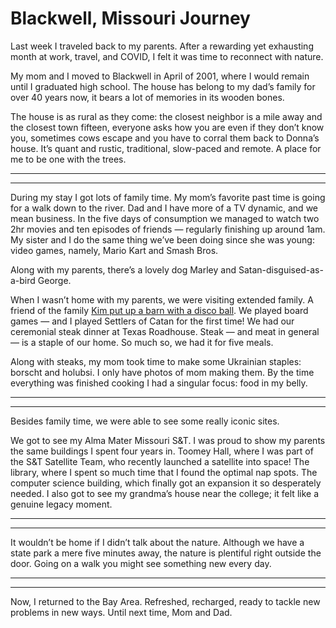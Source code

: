 # Blackwell, Missouri Journey

Last week I traveled back to my parents. After a rewarding yet exhausting month at work, travel, and COVID, I felt it was time to reconnect with nature.

My mom and I moved to Blackwell in April of 2001, where I would remain until I graduated high school. The house has belong to my dad’s family for over 40 years now, it bears a lot of memories in its wooden bones.

The house is as rural as they come: the closest neighbor is a mile away and the closest town fifteen, everyone asks how you are even if they don’t know you, sometimes cows escape and you have to corral them back to Donna’s house. It’s quant and rustic, traditional, slow-paced and remote. A place for me to be one with the trees.

---
---

During my stay I got lots of family time. My mom’s favorite past time is going for a walk down to the river. Dad and I have more of a TV dynamic, and we mean business. In the five days of consumption we managed to watch two 2hr movies and ten episodes of friends — regularly finishing up around 1am. My sister and I do the same thing we’ve been doing since she was young: video games, namely, Mario Kart and Smash Bros.

Along with my parents, there’s a lovely dog Marley and Satan-disguised-as-a-bird George.

When I wasn’t home with my parents, we were visiting extended family. A friend of the family [Kim put up a barn with a disco ball](https://www.berkshireridgeofblackwell.com). We played board games — and I played Settlers of Catan for the first time! We had our ceremonial steak dinner at Texas Roadhouse. Steak — and meat in general — is a staple of our home. So much so, we had it for five meals.

Along with steaks, my mom took time to make some Ukrainian staples: borscht and holubsi. I only have photos of mom making them. By the time everything was finished cooking I had a singular focus: food in my belly.

---
---

Besides family time, we were able to see some really iconic sites.

We got to see my Alma Mater Missouri S&T. I was proud to show my parents the same buildings I spent four years in. Toomey Hall, where I was part of the S&T Satellite Team, who recently launched a satellite into space! The library, where I spent so much time that I found the optimal nap spots. The computer science building, which finally got an expansion it so desperately needed. I also got to see my grandma’s house near the college; it felt like a genuine legacy moment.

---
---

It wouldn’t be home if I didn’t talk about the nature. Although we have a state park a mere five minutes away, the nature is plentiful right outside the door. Going on a walk you might see something new every day.

---
---

Now, I returned to the Bay Area. Refreshed, recharged, ready to tackle new problems in new ways. Until next time, Mom and Dad.